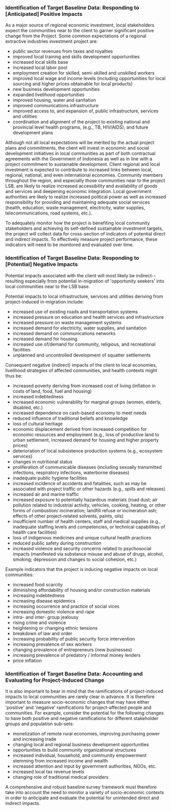 ### Identification of Target Baseline Data: Responding to [Anticipated] Positive Impacts

As a major source of regional economic investment, local stakeholders expect the communities near to the client to garner significant positive change from the Project. Some common expectations of a regional extractive industries investment project are:

   * public sector revenues from taxes and royalties
   * improved local training and skills development opportunities
   * increased local skills base
   * increased local labor pool
   * employment creation for skilled, semi-skilled and unskilled workers
   * improved local wage and income levels (including opportunities for local
sourcing and higher prices obtainable for local products)
   * new business development opportunities
   * expanded livelihood opportunities
   * improved housing, water and sanitation
   * improved communications infrastructure
   * improved access to, and expansion of, public infrastructure, services and utilities
   * coordination and alignment of the project to existing national and provincial level health programs, (e.g., TB, HIV/AIDS), and future development plans

Although not all local expectations will be merited by the actual project plans and commitments, the client will invest in economic and social development initiatives in local communities as part of both contractual agreements with the Government of Indonesia as well as in line with a project commitment to sustainable development.  Client regional and local investment is expected to contribute to increased links between local, regional, national, and even international economies. Community members throughout the region, and especially those communities near to the project LSB, are likely to realize increased accessibility and availability of goods and services and deepening economic integration.  Local government authorities are likely to realize increased political power as well as increased responsibility for providing and maintaining adequate social services (health, education, waste management, electricity, water supplies, telecommunications, road systems, etc.).

To adequately monitor how the project is benefiting local community stakeholders and achieving its self-defined sustainable investment targets, the project will collect data for cross-section of indicators of potential direct and indirect impacts.  To effectively measure project performance, these indicators will need to be monitored and evaluated over time.


### Identification of Target Baseline Data: Responding to [Potential] Negative Impacts

Potential impacts associated with the client will most likely be indirect--resulting especially from potential in-migration of 'opportunity seekers' into local communities near to the LSB base.

Potential impacts to local infrastructure, services and utilities deriving from project-induced in-migration include:

   * increased use of existing roads and transportation systems
   * increased pressure on education and health services and infrastructure
   * increased pressure on waste management systems
   * increased demand for electricity, water supplies, and sanitation
   * increased demand on communications networks
   * increased demand for housing
   * increased use of/demand for community, religious, and recreational facilities
   * unplanned and uncontrolled development of squatter settlements

Consequent negative (indirect) impacts of the client to local economies, livelihood strategies of affected communities, and health contexts might thus be:

   * increased poverty deriving from increased cost of living (inflation in costs of land, food, fuel and housing)
   * increased indebtedness
   * increased economic vulnerability for marginal groups (women, elderly, disabled, etc.)
   * increased dependence on cash-based economy to meet needs
   * reduced influence of traditional beliefs and knowledge
   * loss of cultural heritage
   * economic displacement derived from increased competition for economic resources and employment (e.g., loss of productive land to urban settlement, increased demand for housing and higher property prices)
   * deterioration of local subsistence production systems (e.g., ecosystem services)
   * changes in nutritional status
   * proliferation of communicable diseases (including sexually transmitted infections, respiratory infections, waterborne diseases)
   * inadequate public hygiene facilities
   * increased incidence of accidents and fatalities, such as may be associated with project traffic or other hazards (e.g., spills and releases)
   * increased air and marine traffic
   * increased exposure to potentially hazardous materials (road dust; air pollution related to industrial activity, vehicles, cooking, heating, or other forms of combustion/ incineration; landfill refuse or incineration ash; effects of other project-related solvents, paints, oils)
   * insufficient number of health centers, staff and medical supplies (e.g., inadequate staffing levels and competencies, or technical capabilities of health care facilities)
  * loss of indigenous medicines and unique cultural health practices
  * reduced public safety during construction
  * increased violence and security concerns related to psychosocial impacts (manifested via substance misuse and abuse of drugs, alcohol, smoking; depression and changes to social cohesion, etc.)

Example indicators that the project is inducing negative impacts on local communities:

   * increased food scarcity
   * diminishing affordability of housing and/or construction materials
   * increasing indebtedness
   * increasing disease epidemics
   * increasing occurrence and practice of social vices
   * increasing domestic violence and rape
   * intra- and inter- group jealousy
   * rising crime and violence
   * heightening or changing ethnic tensions
   * breakdown of law and order
   * increasing probability of public security force intervention
   * increasing prevalence of sex workers
   * changing prevalence of entrepreneurs (new businesses)
   * increasing prevalence of predatory / informal money lenders
   * price inflation


### Identification of Target Baseline Data: Accounting and Evaluating for Project-Induced Change

It is also important to bear in mind that the ramifications of project-induced impacts to local communities are rarely clear in advance. It is therefore important to measure socio-economic changes that may have either 'positive' and 'negative' ramifications for project-affected people and communities.  For example, consider the potential for the following changes to have both positive and negative ramifications for different stakeholder groups and population sub-sets:

   * monetization of remote rural economies, improving purchasing power and increasing trade
   * changing local and regional business development opportunities
   * opportunities to build community organizational structures
   * increased individual, household, and community empowerment stemming from increased income and wealth
   * increased attention and input by government authorities, NGOs, etc.
   * increased local tax revenue levels
   * changing role of traditional medical providers

A comprehensive and robust baseline survey framework must therefore take into account the need to monitor a variety of socio-economic contexts in order to anticipate and evaluate the potential for unintended direct and indirect impacts.
